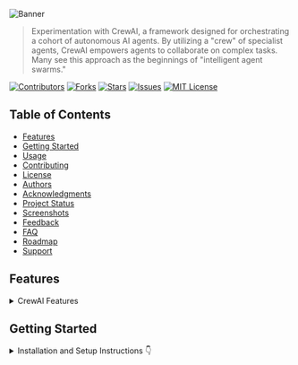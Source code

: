 ![Banner](https://github.com/harehimself/hare_crewai-lab/blob/9dc02d7079cf74ddafccb3ebf195c2393c3ebefa/Hare_Network-Analytics.png)
> Experimentation with CrewAI, a framework designed for orchestrating a cohort of autonomous AI agents. By utilizing a "crew" of specialist agents, CrewAI empowers agents to collaborate on complex tasks. Many see this approach as the beginnings of "intelligent agent swarms."

[![Contributors](https://img.shields.io/github/contributors/yourusername/reponame)](https://github.com/yourusername/reponame/graphs/contributors)
[![Forks](https://img.shields.io/github/forks/yourusername/reponame)](https://github.com/yourusername/reponame/network/members)
[![Stars](https://img.shields.io/github/stars/yourusername/reponame)](https://github.com/yourusername/reponame/stargazers)
[![Issues](https://img.shields.io/github/issues/yourusername/reponame)](https://github.com/yourusername/reponame/issues)
[![MIT License](https://img.shields.io/github/license/yourusername/reponame)](https://github.com/yourusername/reponame/blob/main/LICENSE)

## Table of Contents
   - [Features](#features)
   - [Getting Started](#getting-started)
   - [Usage](#usage)
   - [Contributing](#contributing)
   - [License](#license)
   - [Authors](#authors)
   - [Acknowledgments](#acknowledgments)
   - [Project Status](#project-status)
   - [Screenshots](#screenshots)
   - [Feedback](#feedback)
   - [FAQ](#faq)
   - [Roadmap](#roadmap)
   - [Support](#support)

## Features
<details>
<summary>CrewAI Features</summary>

   - Task Management and Scheduling: Automated task assignments, scheduling, and reminders to ensure efficient workflow and deadline adherence.
   - Project Management Tools: Features to plan, execute, and track the progress of projects with Gantt charts, Kanban boards, and other project management methodologies.
   - Collaborative Workspace: A shared digital space where team members can work together in real-time, share files, and communicate effectively.
   - AI-Powered Insights: Analyzing team performance and project data to provide actionable insights, predict potential issues, and suggest optimizations.
   - Automated Communication Workflows: Streamlining internal and external communication with automated emails, notifications, and meeting scheduling.
   - Document Management: Centralized storage and management of documents with version control and access permissions.
   - Customizable Dashboards: Personalized dashboards to display relevant metrics, tasks, and updates for each team member.
   - Data Analysis and Reporting Tools: Advanced tools for data analysis to help in decision-making, along with automated reporting capabilities.
   - Integration with Other Tools: Compatibility with other software and platforms for seamless workflow integration.
   - Real-time Notifications and Alerts: Instant updates about project changes, task completions, and important deadlines.
   - Artificial Intelligence for Problem Solving: AI algorithms to assist in solving complex problems, optimizing processes, and providing innovative solutions.
   - Training and Support Resources: Built-in tutorials, help guides, and customer support for efficient use of the tool.
   - Security and Privacy Features: Robust security measures to protect sensitive data and ensure privacy compliance.
</details>


## Getting Started
<details>
<summary>Installation and Setup Instructions 👇</summary>
